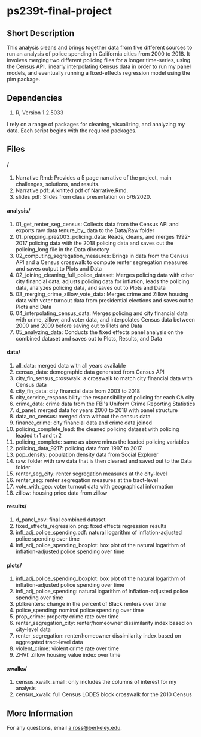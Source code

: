 # ps239t-final-project

## Short Description

This analysis cleans and brings together data from five different sources to run an analysis of police spending in California cities from 2000 to 2018. It involves merging two different policing files for a longer time-series, using the Census API, linearly interpolating Census data in order to run my panel models, and eventually running a fixed-effects regression model using the plm package.

## Dependencies

1. R, Version 1.2.5033

I rely on a range of packages for cleaning, visualizing, and analyzing my data. Each script begins with the required packages.

## Files

#### /

1. Narrative.Rmd: Provides a 5 page narrative of the project, main challenges, solutions, and results.
2. Narrative.pdf: A knitted pdf of Narrative.Rmd. 
3. slides.pdf: Slides from class presentation on 5/6/2020.

#### analysis/

1. 01_get_renter_seg_census: Collects data from the Census API and exports raw data tenure_by_ data to the Data/Raw folder
2. 01_prepping_pre2003_policing_data: Reads, cleans, and merges 1992-2017 policing data with the 2018 policing data and saves out the policing_long file in the Data directory
3. 02_computing_segregation_measures: Brings in data from the Census API and a Census crosswalk to compute renter segregation measures and saves output to Plots and Data
4. 02_joining_cleaning_full_police_dataset: Merges policing data with other city financial data, adjusts policing data for inflation, leads the policing data, analyzes policing data, and saves out to Plots and Data
5. 03_merging_crime_zillow_vote_data: Merges crime and Zillow housing data with voter turnout data from presidential elections and saves out to Plots and Data
6. 04_interpolating_census_data: Merges policing and city financial data with crime, zillow, and voter data, and interpolates Census data between 2000 and 2009 before saving out to Plots and Data
7. 05_analyzing_data: Conducts the fixed effects panel analysis on the combined dataset and saves out to Plots, Results, and Data 

#### data/

1. all_data: merged data with all years available
2. census_data: demographic data generated from Census API
3. city_fin_sensus_crosswalk: a crosswalk to match city financial data with Census data
4. city_fin_data: city financial data from 2003 to 2018
5. city_service_responsibility: the responsibility of policing for each CA city
6. crime_data: crime data from the FBI's Uniform Crime Reporting Statistics
7. d_panel: merged data for years 2000 to 2018 with panel structure
8. data_no_census: merged data without the census data
9. finance_crime: city financial data and crime data joined
10. policing_complete_lead: the cleaned policing dataset with policing leaded t+1 and t+2
11. policing_complete: same as above minus the leaded policing variables
12. policing_data_9217: policing data from 1997 to 2017
13. pop_density: population density data from Social Explorer
14. raw: folder with raw data that is then cleaned and saved out to the Data folder
15. renter_seg_city: renter segregation measures at the city-level
16. renter_seg: renter segregation measures at the tract-level
17. vote_with_geo: voter turnout data with geographical information
18. zillow: housing price data from zillow

#### results/

1. d_panel_csv: final combined dataset
2. fixed_effects_regression.png: fixed effects regression results
3. infl_adj_police_spending.pdf: natural logarithm of inflation-adjusted police spending over time
4. infl_adj_police_spending_boxplot: box plot of the natural logarithm of inflation-adjusted police spending over time

#### plots/

1. infl_adj_police_spending_boxplot: box plot of the natural logarithm of inflation-adjusted police spending over time
2. infl_adj_police_spending: natural logarithm of inflation-adjusted police spending over time
3. pblkrenters: change in the percent of Black renters over time
4. police_spending: nominal police spending over time
5. prop_crime: property crime rate over time
6. renter_segregation_city: renter/homeowner dissimilarity index based on city-level data
7. renter_segregation: renter/homeowner dissimilarity index based on aggregated tract-level data
8. violent_crime: violent crime rate over time
9. ZHVI: Zillow housing value index over time

#### xwalks/

1. census_xwalk_small: only includes the columns of interest for my analysis
2. census_xwalk: full Census LODES block crosswalk for the 2010 Census

## More Information

For any questions, email a.ross@berkeley.edu.
